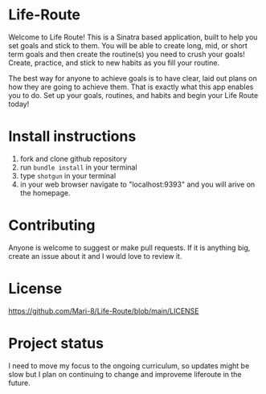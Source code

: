 # Life-Route
Welcome to Life Route! This is a Sinatra based application, built to help you set goals and stick to them. You will be able to create long, mid, or short term goals and then create the routine(s) you need to crush your goals! Create, practice, and stick to new habits as you fill your routine. 

The best way for anyone to achieve goals is to have clear, laid out plans on how they are going to achieve them. That is exactly what this app enables you to do. 
Set up your goals, routines, and habits and begin your Life Route today!

# Install instructions          

1. fork and clone github repository
2. run `bundle install` in your terminal 
3. type `shotgun` in your terminal
4. in your web browser navigate to "localhost:9393" and you will arive on the homepage. 

# Contributing 

Anyone is welcome to suggest or make pull requests. 
If it is anything big, create an issue about it and I would love to review it. 

# License  

https://github.com/Mari-8/Life-Route/blob/main/LICENSE

# Project status 

I need to move my focus to the ongoing curriculum, so updates might be slow but I plan on continuing to change and improveme liferoute in the future.
